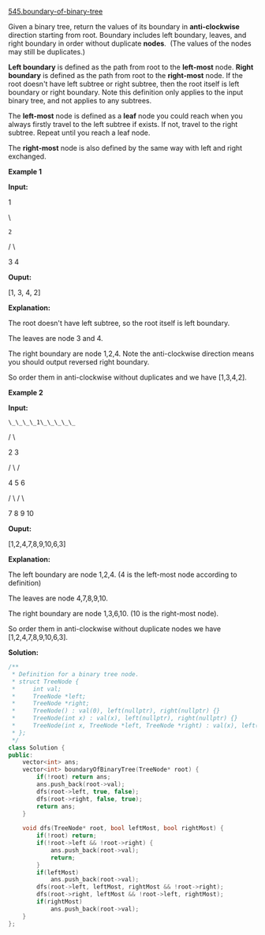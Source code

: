 [545.boundary-of-binary-tree](https://leetcode.com/problems/boundary-of-binary-tree/)  

Given a binary tree, return the values of its boundary in **anti-clockwise** direction starting from root. Boundary includes left boundary, leaves, and right boundary in order without duplicate **nodes**.  (The values of the nodes may still be duplicates.)

**Left boundary** is defined as the path from root to the **left-most** node. **Right boundary** is defined as the path from root to the **right-most** node. If the root doesn't have left subtree or right subtree, then the root itself is left boundary or right boundary. Note this definition only applies to the input binary tree, and not applies to any subtrees.

The **left-most** node is defined as a **leaf** node you could reach when you always firstly travel to the left subtree if exists. If not, travel to the right subtree. Repeat until you reach a leaf node.

The **right-most** node is also defined by the same way with left and right exchanged.

**Example 1**

  
**Input:**
  
  1
  
   \\
  
    2
  
   / \\
  
  3   4
  

  
**Ouput:**
  
\[1, 3, 4, 2\]
  

  
**Explanation:**
  
The root doesn't have left subtree, so the root itself is left boundary.
  
The leaves are node 3 and 4.
  
The right boundary are node 1,2,4. Note the anti-clockwise direction means you should output reversed right boundary.
  
So order them in anti-clockwise without duplicates and we have \[1,3,4,2\].
  

**Example 2**

  
**Input:**
  
    \_\_\_\_1\_\_\_\_\_
  
   /          \\
  
  2            3
  
 / \\          / 
  
4   5        6   
  
   / \\      / \\
  
  7   8    9  10  
  
       
  
**Ouput:**
  
\[1,2,4,7,8,9,10,6,3\]
  

  
**Explanation:**
  
The left boundary are node 1,2,4. (4 is the left-most node according to definition)
  
The leaves are node 4,7,8,9,10.
  
The right boundary are node 1,3,6,10. (10 is the right-most node).
  
So order them in anti-clockwise without duplicate nodes we have \[1,2,4,7,8,9,10,6,3\].  



**Solution:**  

```cpp
/**
 * Definition for a binary tree node.
 * struct TreeNode {
 *     int val;
 *     TreeNode *left;
 *     TreeNode *right;
 *     TreeNode() : val(0), left(nullptr), right(nullptr) {}
 *     TreeNode(int x) : val(x), left(nullptr), right(nullptr) {}
 *     TreeNode(int x, TreeNode *left, TreeNode *right) : val(x), left(left), right(right) {}
 * };
 */
class Solution {
public:
    vector<int> ans;
    vector<int> boundaryOfBinaryTree(TreeNode* root) {
        if(!root) return ans;
        ans.push_back(root->val);
        dfs(root->left, true, false);
        dfs(root->right, false, true);
        return ans;
    }
    
    void dfs(TreeNode* root, bool leftMost, bool rightMost) {
        if(!root) return;
        if(!root->left && !root->right) {
            ans.push_back(root->val);
            return;
        }
        if(leftMost)
            ans.push_back(root->val);
        dfs(root->left, leftMost, rightMost && !root->right);
        dfs(root->right, leftMost && !root->left, rightMost);
        if(rightMost)
            ans.push_back(root->val);
    }
};
```
      